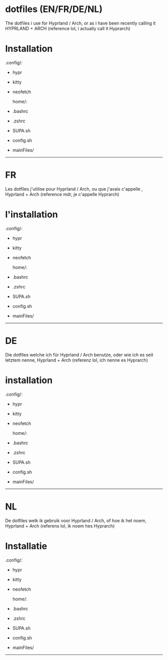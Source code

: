 # dotfiles (EN/FR/DE/NL)

The dotfiles i use for Hyprland / Arch, or as i have been recently calling it HYPRLAND + ARCH (reference lol, i actually call it Hyprarch)

# Installation

.config/:
- hypr
- kitty
- neofetch

  home/:
- .bashrc
- .zshrc
- SUPA.sh
- config.sh
- mainFiles/

-----------
# FR
Les dotfiles j'utilise pour Hyprland / Arch, ou que j'avais c'appelle
, Hyprland + Arch (reference mdr, je c'appelle Hyprarch)

# l'installation

.config/:
- hypr
- kitty
- neofetch

  home/:
- .bashrc
- .zshrc
- SUPA.sh
- config.sh
- mainFiles/

-----------

# DE

Die dotfiles welche ich für Hyprland / Arch benutze, oder wie ich es seit letztem nenne, Hyprland + Arch (referenz lol, ich nenne es Hyprarch)

# installation

.config/:
- hypr
- kitty
- neofetch

  home/:
- .bashrc
- .zshrc
- SUPA.sh
- config.sh
- mainFiles/

-----------

# NL

De dotfiles welk ik gebruik voor Hyprland / Arch, of hoe ik het noem, Hyprland + Arch (referens lol, ik noem hes Hyprarch)

# Installatie

.config/:
- hypr
- kitty
- neofetch

  home/:
- .bashrc
- .zshrc
- SUPA.sh
- config.sh
- mainFiles/

-----------
